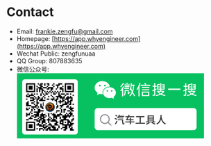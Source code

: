 # Contact

- Email: frankie.zengfu@gmail.com
- Homepage: [https://app.whyengineer.com](https://app.whyengineer.com)
- Wechat Public: zengfunuaa
- QQ Group: 807883635
- 微信公众号:
![alt text](mp.png) 
